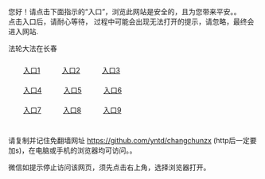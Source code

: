 您好！请点击下面指示的“入口”，浏览此网站是安全的，且为您带来平安。。 <br/>
点击入口后，请耐心等待， 过程中可能会出现无法打开的提示，请忽略，最终会进入网站. </br>

法轮大法在长春<br/>
<div style="padding:10px"><a style="margin:20px" target="_blank" href="https://d12kvsde8pjqxr.cloudfront.net/2Qpsp?aqukglx" id="ccLink1" rel="nofollow">入口1</a> <a target="_blank" style="margin:20px" href="https://d35tz9ex7hsaav.cloudfront.net/2Qpsp?yrhkzst" id="ccLink2" rel="nofollow">入口2</a> <a style="margin:20px" target="_blank" href="https://d3kyam5so3xkt5.cloudfront.net/2Qpsp?xgpcudl" id="ccLink3" rel="nofollow">入口3</a></div>

<div style="padding:10px" ><a style="margin:20px" target="_blank" href="https://d12kvsde8pjqxr.cloudfront.net/2Qpsp?aqukglx" id="ccLink4" rel="nofollow">入口4</a> <a style="margin:20px" href="https://d35tz9ex7hsaav.cloudfront.net/2Qpsp?yrhkzst" target="_blank" id="ccLink5" rel="nofollow">入口5</a> <a style="margin:20px" href="https://d3kyam5so3xkt5.cloudfront.net/2Qpsp?xgpcudl" target="_blank" id="ccLink6" rel="nofollow">入口6</a></div>

<div style="padding:10px"><a style="margin:20px" target="_blank" href="https://d12kvsde8pjqxr.cloudfront.net/2Qpsp?aqukglx" id="ccLink7" rel="nofollow">入口7</a> <a style="margin:20px" href="https://d35tz9ex7hsaav.cloudfront.net/2Qpsp?yrhkzst" target="_blank" id="ccLink8" rel="nofollow">入口8</a> <a style="margin:20px" target="_blank" href="https://d3kyam5so3xkt5.cloudfront.net/2Qpsp?xgpcudl" id="ccLink9" rel="nofollow">入口9</a></div>

<br/>



请复制并记住免翻墙网址 https://github.com/yntd/changchunzx (http后一定要加s)，在电脑或手机的浏览器均可访问。。<br/>

微信如提示停止访问该网页，须先点击右上角，选择浏览器打开。
